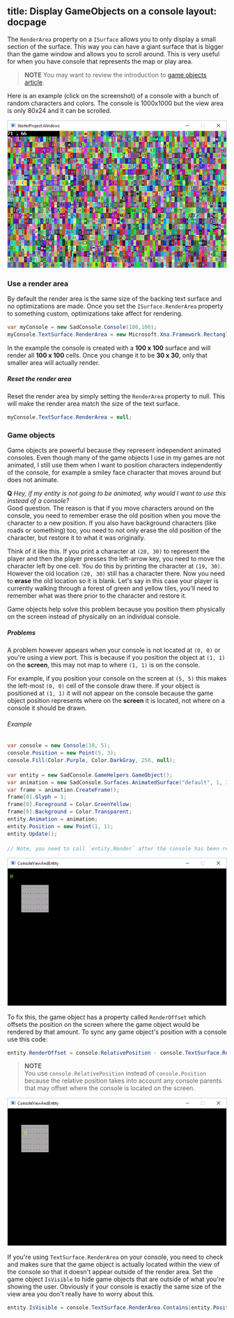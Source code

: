 title: Display GameObjects on a console
layout: docpage
---

The `RenderArea` property on a `ISurface` allows you to only display a small section of the surface. This way you can have a giant surface that is bigger than the game window and allows you to scroll around. This is very useful for when you have console that represents the map or play area.

>**NOTE** You may want to review the introduction to [game objects article](how-to-create-a-gameobject.md).

Here is an example (click on the screenshot) of a console with a bunch of random characters and colors. The console is 1000x1000 but the view area is only 80x24 and it can be scrolled.

[![scrolling console](images/scrolling-example.png)](http://imgur.com/r7R7VA2)

### Use a render area
By default the render area is the same size of the backing text surface and no optimizations are made. Once you set the `ISurface.RenderArea` property to something custom, optimizations take affect for rendering.

```csharp
var myConsole = new SadConsole.Console(100,100);
myConsole.TextSurface.RenderArea = new Microsoft.Xna.Framework.Rectangle(20, 25, 30, 30);
```

In the example the console is created with a **100 x 100** surface and will render all **100 x 100** cells. Once you change it to be **30 x 30**, only that smaller area will actually render.

##### Reset the render area
Reset the render area by simply setting the `RenderArea` property to null. This will make the render area match the size of the text surface.

```csharp
myConsole.TextSurface.RenderArea = null;
```

### Game objects
Game objects are powerful because they represent independent animated consoles. Even though many of the game objects I use in my games are not animated, I still use them when I want to position characters independently of the console, for example a smiley face character that moves around but does not animate.

**Q** *Hey, if my entity is not going to be animated, why would I want to use this instead of a console?*  
Good question. The reason is that if you move characters around on the console, you need to remember erase the old position when you move the character to a new position. If you also have background characters (like roads or something) too, you need to not only erase the old position of the character, but restore it to what it was originally.

Think of it like this. If you print a character at `(20, 30)` to represent the player and then the player presses the left-arrow key, you need to move the character left by one cell. You do this by printing the character at `(19, 30)`. However the old location `(20, 30)` still has a character there. Now you need to **erase** the old location so it is blank. Let's say in this case your player is currently walking through a forest of green and yellow tiles, you'll need to remember what was there prior to the character and restore it.

Game objects help solve this problem because you position them physically on the screen instead of physically on an individual console.

##### Problems
A problem however appears when your console is not located at `(0, 0)` or you're using a view port. This is because if you position the object at `(1, 1)` on the **screen**, this may not map to where `(1, 1)` is on the console.

For example, if you position your console on the screen at `(5, 5)` this makes the left-most `(0, 0)` cell of the console draw there. If your object is positioned at `(1, 1)` it will not appear on the console because the game object position represents where on the **screen** it is located, not where on a console it should be drawn.

###### Example
```csharp
var console = new Console(10, 5);
console.Position = new Point(5, 3);
console.Fill(Color.Purple, Color.DarkGray, 250, null);

var entity = new SadConsole.GameHelpers.GameObject();
var animation = new SadConsole.Surfaces.AnimatedSurface("default", 1, 1);
var frame = animation.CreateFrame();
frame[0].Glyph = 1;
frame[0].Foreground = Color.GreenYellow;
frame[0].Background = Color.Transparent;
entity.Animation = animation;
entity.Position = new Point(1, 1);
entity.Update();

// Note, you need to call `entity.Render` after the console has been rendered
```

![bad entity position](images/entity-position-bad.png)

To fix this, the game object has a property called `RenderOffset` which offsets the position on the screen where the game object would be rendered by that amount. To sync any game object's position with a console use this code:

```csharp
entity.RenderOffset = console.RelativePosition - console.TextSurface.RenderArea.Location;
```

>**NOTE**  
>You use `console.RelativePosition` instead of `console.Position` because the relative position takes into account any console parents that may offset where the console is located on the screen.

![good entity position](images/entity-position-good.png)

If you're using `TextSurface.RenderArea` on your console, you need to check and makes sure that the game object is actually located within the view of the console so that it doesn't appear outside of the render area. Set the game object `IsVisible` to hide game objects that are outside of what you're showing the user. Obviously if your console is exactly the same size of the view area you don't really have to worry about this.

```csharp
entity.IsVisible = console.TextSurface.RenderArea.Contains(entity.Position);
```